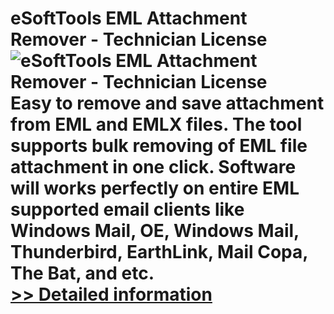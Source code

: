 # eSoftTools EML Attachment Remover - Technician License<br />![eSoftTools EML Attachment Remover - Technician License](https://mycommerce.akamaized.net/api/pimages/P301004587/BIG/301004587.PNG)<br />Easy to remove and save attachment from EML and EMLX files. The tool supports bulk removing of EML file attachment in one click. Software will works perfectly on entire EML supported email clients like Windows Mail, OE, Windows Mail, Thunderbird, EarthLink, Mail Copa, The Bat, and etc.<br />[>> Detailed information](https://secure.shareit.com/shareit/product.html?productid=301004587&affiliateid=200057808)